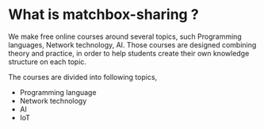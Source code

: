 # What is matchbox-sharing ?

We make free online courses around several topics, such Programming languages, Network technology, AI. Those courses are designed combining theory and practice, in order to help students create their own knowledge structure on each topic.

The courses are divided into following topics,

* Programming language
* Network technology
* AI
* IoT
